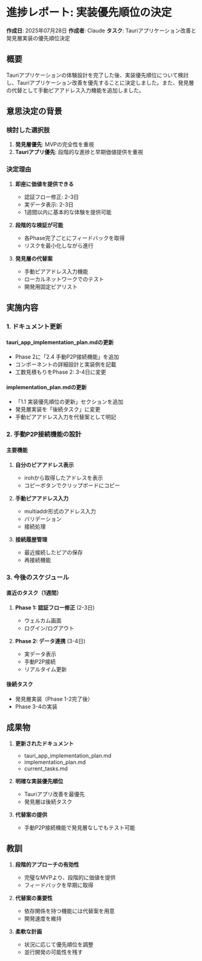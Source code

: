 # 進捗レポート: 実装優先順位の決定

**作成日**: 2025年07月28日
**作成者**: Claude
**タスク**: Tauriアプリケーション改善と発見層実装の優先順位決定

## 概要

Tauriアプリケーションの体験設計を完了した後、実装優先順位について検討し、Tauriアプリケーション改善を優先することに決定しました。また、発見層の代替として手動ピアアドレス入力機能を追加しました。

## 意思決定の背景

### 検討した選択肢
1. **発見層優先**: MVPの完全性を重視
2. **Tauriアプリ優先**: 段階的な進捗と早期価値提供を重視

### 決定理由
1. **即座に価値を提供できる**
   - 認証フロー修正: 2-3日
   - 実データ表示: 2-3日
   - 1週間以内に基本的な体験を提供可能

2. **段階的な検証が可能**
   - 各Phase完了ごとにフィードバックを取得
   - リスクを最小化しながら進行

3. **発見層の代替案**
   - 手動ピアアドレス入力機能
   - ローカルネットワークでのテスト
   - 開発用固定ピアリスト

## 実施内容

### 1. ドキュメント更新

#### tauri_app_implementation_plan.mdの更新
- Phase 2に「2.4 手動P2P接続機能」を追加
- コンポーネントの詳細設計と実装例を記載
- 工数見積もりをPhase 2: 3-4日に変更

#### implementation_plan.mdの更新
- 「1.1 実装優先順位の更新」セクションを追加
- 発見層実装を「後続タスク」に変更
- 手動ピアアドレス入力を代替案として明記

### 2. 手動P2P接続機能の設計

#### 主要機能
1. **自分のピアアドレス表示**
   - irohから取得したアドレスを表示
   - コピーボタンでクリップボードにコピー

2. **手動ピアアドレス入力**
   - multiaddr形式のアドレス入力
   - バリデーション
   - 接続処理

3. **接続履歴管理**
   - 最近接続したピアの保存
   - 再接続機能

### 3. 今後のスケジュール

#### 直近のタスク（1週間）
1. **Phase 1: 認証フロー修正** (2-3日)
   - ウェルカム画面
   - ログイン/ログアウト

2. **Phase 2: データ連携** (3-4日)
   - 実データ表示
   - 手動P2P接続
   - リアルタイム更新

#### 後続タスク
- 発見層実装（Phase 1-2完了後）
- Phase 3-4の実装

## 成果物

1. **更新されたドキュメント**
   - tauri_app_implementation_plan.md
   - implementation_plan.md
   - current_tasks.md

2. **明確な実装優先順位**
   - Tauriアプリ改善を最優先
   - 発見層は後続タスク

3. **代替案の提供**
   - 手動P2P接続機能で発見層なしでもテスト可能

## 教訓

1. **段階的アプローチの有効性**
   - 完璧なMVPより、段階的に価値を提供
   - フィードバックを早期に取得

2. **代替案の重要性**
   - 依存関係を持つ機能には代替案を用意
   - 開発速度を維持

3. **柔軟な計画**
   - 状況に応じて優先順位を調整
   - 並行開発の可能性を残す